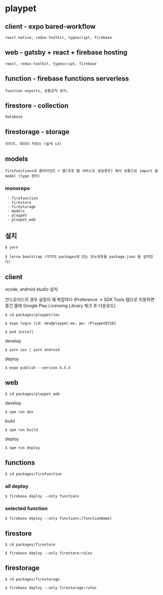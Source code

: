 
# playpet


## client - expo bared-workflow
	react-native, redux-toolkit, typescript, firebase

## web - gatsby + react + firebase hosting
	react, redux-toolkit, typescript, firebase
  
## function - firebase functions serverless
	function exports, 공통로직 분리, 

## firestore - collection
	database

## firestorage - storage
	이미지, 데이타 저장소 (쉽게 s3)

## models
	firefunctions과 클라이언트 + 웹(추후 웹 서비스도 생길경우) 에서 공통으로 import 할 model (type 정의)
  
  
### monorepo

	 - firefunction
	 - firestore
	 - firestorage
	 - models
	 - playpet
	 - playpet_web

## 설치

```$ yarn```

```$ lerna bootstrap (각각의 packages에 있는 모노레포들 package.json 을 설치한다)```


## client
xcode, android studio 설치

안드로이드의 경우 설정이 꽤 복잡하다 (Preference -> SDK Tools 탭으로 이동하면 중간 쯤에 Google Play Licensing Library 체크 후 다운로드)

```$ cd packages/playpet/ios```

```$ expo login [id: dev@playpet.me, pw: !Playpet0728]```

```$ pod install```


develop

```$ yarn ios | yarn android```

deploy

```$ expo publish --version X.X.X```

## web
```$ cd packages/playpet_web```

develop

```$ npm run dev```

build

```$ npm run build```

deploy

```$ npm run deploy```

## functions
```$ cd packages/firefunction```

### all deploy
```$ firebase deploy --only functions```

### selected function
```$ firebase deploy --only functions:[functionName]```

## firestore
```$ cd packages/firestore```

```$ firebase deploy --only firestore:rules```

## firestorage
```$ cd packages/firestorage```

```$ firebase deploy --only firestorage:rules```
